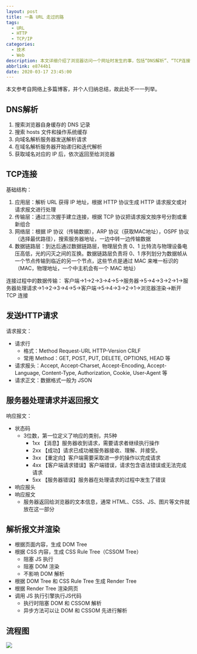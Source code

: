 ```yaml
---
layout: post
title: 一条 URL 走过的路
tags:
  - URL
  - HTTP
  - TCP/IP
categories:
  - 技术
  - Web
description: 本文详细介绍了浏览器访问一个网址时发生的事，包括“DNS解析”、“TCP连接”、“发送HTTP请求”、“报文格式”，并附上一张流程图...
abbrlink: e8744b1
date: 2020-03-17 23:45:00
---
```


本文参考自网络上多篇博客，并个人归纳总结，故此处不一一列举。

## DNS解析

1. 搜索浏览器自身缓存的 DNS 记录
2. 搜索 hosts 文件和操作系统缓存
3. 向域名解析服务器发送解析请求
4. 在域名解析服务器开始递归和迭代解析
5. 获取域名对应的 IP 后，依次返回至给浏览器

## TCP连接

基础结构：

1. 应用层：解析 URL 获得 IP 地址，根据 HTTP 协议生成 HTTP 请求报文或对请求报文进行处理
2. 传输层：通过三次握手建立连接，根据 TCP 协议把请求报文按序号分割或重新组合
3. 网络层：根据 IP 协议（传输数据），ARP 协议（获取MAC地址），OSPF 协议（选择最优路径），搜索服务器地址，一边中转一边传输数据
4. 数据链路层：到达后通过数据链路层，物理层负责 0、1 比特流与物理设备电压高低，光的闪灭之间的互换。数据链路层负责将 0、1 序列划分为数据帧从一个节点传输到临近的另一个节点，这些节点是通过 MAC 来唯一标识的（MAC，物理地址，一个中主机会有一个 MAC 地址）

连接过程中的数据传输：
客户端→1→2→3→4→5→服务器→5→4→3→2→1→服务器处理请求→1→2→3→4→5→客户端→5→4→3→2→1→浏览器渲染→断开 TCP 连接

## 发送HTTP请求

请求报文：

* 请求行
  * 格式：Method Request-URL HTTP-Version CRLF
  * 常用 Method：GET, POST, PUT, DELETE, OPTIONS, HEAD 等
* 请求报头：Accept, Accept-Charset, Accept-Encoding, Accept-Language, Content-Type, Authorization, Cookie, User-Agent 等
* 请求正文：数据格式一般为 JSON

## 服务器处理请求并返回报文

响应报文：

* 状态码
  * 3位数，第一位定义了响应的类别，共5种
    * 1xx 【消息】服务器收到请求，需要请求者继续执行操作
    * 2xx 【成功】请求已成功被服务器接收、理解、并接受。
    * 3xx 【重定向】客户端需要采取进一步的操作以完成请求
    * 4xx 【客户端请求错误】客户端错误，请求包含语法错误或无法完成请求
    * 5xx 【服务器错误】服务器在处理请求的过程中发生了错误
* 响应报头
* 响应报文
  * 服务器返回给浏览器的文本信息，通常 HTML、CSS、JS、图片等文件就放在这一部分

## 解析报文并渲染

* 根据页面内容，生成 DOM Tree
* 根据 CSS 内容，生成 CSS Rule Tree（CSSOM Tree）
  * 阻塞 JS 执行
  * 阻塞 DOM 渲染
  * 不影响 DOM 解析
* 根据 DOM Tree 和 CSS Rule Tree 生成 Render Tree
* 根据 Render Tree 渲染网页
* 调用 JS 执行引擎执行JS代码
  * 执行时阻塞 DOM 和 CSSOM 解析
  * 异步方法可以让 DOM 和 CSSOM 先进行解析

## 流程图

![][01-访问URL]

[01-访问URL]: https://static.wilfredshen.cn/images/%E8%AE%BF%E9%97%AE%20URL/01-%E8%AE%BF%E9%97%AE%20URL.png

